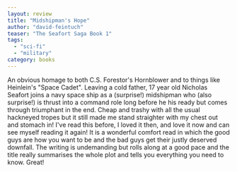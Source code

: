 ```yaml
---
layout: review
title: "Midshipman's Hope"
author: "david-feintuch"
teaser: "The Seafort Saga Book 1"
tags:
  - "sci-fi"
  - "military"
category: books
---
```


An obvious homage to both C.S. Forestor's Hornblower and to things like Heinlein's "Space Cadet".
Leaving a cold father, 17 year old Nicholas Seafort joins a navy space ship as a (surprise!) 
midshipman who (also surprise!) is thrust into a command role long before he his ready but
comes through triumphant in the end. Cheap and trashy with all the
usual hackneyed tropes but it still made me stand straighter with my chest out and stomach in! I've read this before, I loved
it then, and love it now and can see myself reading it again! It is a wonderful comfort read in which the good guys are
how you want to be and the bad guys get their justly deserved downfall. The writing is undemanding but rolls along at a good
pace and the title really summarises the whole plot and tells you everything you need to know. Great!
